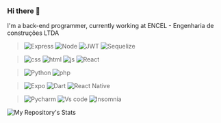 ### Hi there 👋

I'm a back-end programmer, currently working at ENCEL - Engenharia de construções LTDA

>![Express](https://img.shields.io/badge/Express.js-000000?style=for-the-badge&logo=express&logoColor=white)
>![Node](https://img.shields.io/badge/Node.js-339933?style=for-the-badge&logo=nodedotjs&logoColor=white)
>![JWT](https://img.shields.io/badge/JWT-000000?style=for-the-badge&logo=JSON%20web%20tokens&logoColor=white)
>![Sequelize](https://img.shields.io/badge/Sequelize-52B0E7?style=for-the-badge&logo=Sequelize&logoColor=white)


>![css](https://img.shields.io/badge/CSS3-1572B6?style=for-the-badge&logo=css3&logoColor=white)
>![html](https://img.shields.io/badge/HTML5-E34F26?style=for-the-badge&logo=html5&logoColor=white)
>![js](https://img.shields.io/badge/JavaScript-323330?style=for-the-badge&logo=javascript&logoColor=F7DF1E)
>![React](https://img.shields.io/badge/React-20232A?style=for-the-badge&logo=react&logoColor=61DAFB)


>![Python](https://img.shields.io/badge/Python-FFD43B?style=for-the-badge&logo=python&logoColor=blue)
>![php](https://img.shields.io/badge/PHP-777BB4?style=for-the-badge&logo=php&logoColor=white)

>![Expo](https://img.shields.io/badge/Expo-1B1F23?style=for-the-badge&logo=expo&logoColor=white)
>![Dart](https://img.shields.io/badge/Dart-0175C2?style=for-the-badge&logo=dart&logoColor=white)
>![React Native](https://img.shields.io/badge/React_Native-20232A?style=for-the-badge&logo=react&logoColor=61DAFB)

>![Pycharm](https://img.shields.io/badge/PyCharm-000000.svg?&style=for-the-badge&logo=PyCharm&logoColor=white)
>![Vs code](https://img.shields.io/badge/Visual_Studio_Code-0078D4?style=for-the-badge&logo=visual%20studio%20code&logoColor=white)
>![Insomnia](https://img.shields.io/badge/Insomnia-5849be?style=for-the-badge&logo=Insomnia&logoColor=white)



![My Repository's Stats](https://github-readme-stats.vercel.app/api?username=bruno1pb13&show_icons=true)
<!-- ![Your Repository's Stats](https://github-readme-stats.vercel.app/api/top-langs/?username=bruno1pb13) -->


 	
